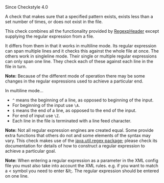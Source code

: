 Since Checkstyle 4.0

A check that makes sure that a specified pattern exists, exists less
than a set number of times, or does not exist in the file.

This check combines all the functionality provided by
[RegexpHeader](https://checkstyle.org/config_header.html#RegexpHeader)
except supplying the regular expression from a file.

It differs from them in that it works in multiline mode.
Its regular expression can span multiple lines and it checks this
against the whole file at once.
The others work in singleline mode.
Their single or multiple regular expressions can only span one line.
They check each of these against each line in the file in turn.

**Note:** Because of the different mode of operation there may be
some changes in the regular expressions used to achieve a particular end.

In multiline mode...

* `^` means the beginning of a line, as opposed to beginning of the input.
* For beginning of the input use `\A`.
* `$` means the end of a line, as opposed to the end of the input.
* For end of input use `\Z`.
* Each line in the file is terminated with a line feed character.

**Note:** Not all regular expression engines are created equal. Some provide extra
functions that others do not and some elements of the syntax may vary.
This check makes use of the
[java.util.regex package](https://docs.oracle.com/javase/7/docs/api/java/util/regex/package-summary.html); please check its documentation for
details of how to construct a regular expression to achieve a particular
goal.

**Note:** When entering a regular expression as a parameter in the
XML config file you must also take into account the XML rules. e.g. if
you want to match a \< symbol you need to enter \&lt;. The regular
expression should be entered on one line.
